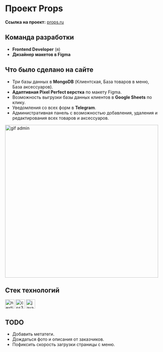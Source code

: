 # Проект Props

**Ссылка на проект:** [props.ru](https://props-sandy.vercel.app/)

## Команда разработки

- **Frontend Developer** (я)
- **Дизайнер макетов в Figma**

## Что было сделано на сайте

- Три базы данных в **MongoDB** (Клиентская, База товаров в меню, База аксессуаров).
- **Адаптивная Pixel Perfect верстка** по макету Figma.
- Возможность выгрузки базы данных клиентов в **Google Sheets** по клику.
- Уведомления со всех форм в **Telegram**.
- Административная панель с возможностью добавления, удаления и редактирования всех товаров и аксессуаров.

<img src="https://github.com/user-attachments/assets/bf3db15a-27b4-4d69-b260-90734dda750a" height="500" alt="gif admin"  />


## Стек технологий

<div align="left">
<img src="https://cdn.jsdelivr.net/gh/devicons/devicon/icons/nextjs/nextjs-original.svg" height="30" alt="nextjs logo"  />
<img src="https://cdn.jsdelivr.net/gh/devicons/devicon/icons/css3/css3-original.svg" height="30" alt="css3 logo"  />
<img src="https://cdn.jsdelivr.net/gh/devicons/devicon/icons/javascript/javascript-original.svg" height="30" alt="javascript logo"  />
</div>

## TODO

- Добавить метатеги.
- Дождаться фото и описания от заказчиков.
- Пофиксить скорость загрузки страницы с меню.

